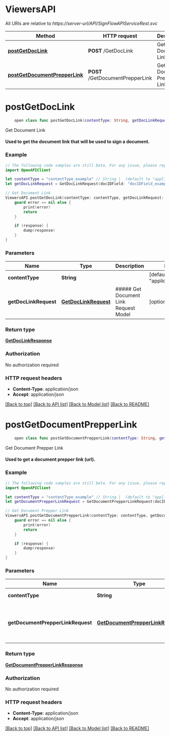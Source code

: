 # ViewersAPI

All URIs are relative to *https://server-url/API/SignFlowAPIServiceRest.svc*

Method | HTTP request | Description
------------- | ------------- | -------------
[**postGetDocLink**](ViewersAPI.md#postgetdoclink) | **POST** /GetDocLink | Get Document Link
[**postGetDocumentPrepperLink**](ViewersAPI.md#postgetdocumentprepperlink) | **POST** /GetDocumentPrepperLink | Get Document Prepper Link


# **postGetDocLink**
```swift
    open class func postGetDocLink(contentType: String, getDocLinkRequest: GetDocLinkRequest? = nil, completion: @escaping (_ data: GetDocLinkResponse?, _ error: Error?) -> Void)
```

Get Document Link

#### Used to get the document link that will be used to sign a document.

### Example 
```swift
// The following code samples are still beta. For any issue, please report via http://github.com/OpenAPITools/openapi-generator/issues/new
import OpenAPIClient

let contentType = "contentType_example" // String |  (default to "application/json")
let getDocLinkRequest = GetDocLinkRequest(docIDField: "docIDField_example", emailField: "emailField_example", returnURLField: "returnURLField_example", tokenField: TokenField(tokenExpiryField: Date(), tokenField: "tokenField_example")) // GetDocLinkRequest | ##### Get Document Link Request Model (optional)

// Get Document Link
ViewersAPI.postGetDocLink(contentType: contentType, getDocLinkRequest: getDocLinkRequest) { (response, error) in
    guard error == nil else {
        print(error)
        return
    }

    if (response) {
        dump(response)
    }
}
```

### Parameters

Name | Type | Description  | Notes
------------- | ------------- | ------------- | -------------
 **contentType** | **String** |  | [default to &quot;application/json&quot;]
 **getDocLinkRequest** | [**GetDocLinkRequest**](GetDocLinkRequest.md) | ##### Get Document Link Request Model | [optional] 

### Return type

[**GetDocLinkResponse**](GetDocLinkResponse.md)

### Authorization

No authorization required

### HTTP request headers

 - **Content-Type**: application/json
 - **Accept**: application/json

[[Back to top]](#) [[Back to API list]](../README.md#documentation-for-api-endpoints) [[Back to Model list]](../README.md#documentation-for-models) [[Back to README]](../README.md)

# **postGetDocumentPrepperLink**
```swift
    open class func postGetDocumentPrepperLink(contentType: String, getDocumentPrepperLinkRequest: GetDocumentPrepperLinkRequest? = nil, completion: @escaping (_ data: GetDocumentPrepperLinkResponse?, _ error: Error?) -> Void)
```

Get Document Prepper Link

#### Used to get a document prepper link (url).

### Example 
```swift
// The following code samples are still beta. For any issue, please report via http://github.com/OpenAPITools/openapi-generator/issues/new
import OpenAPIClient

let contentType = "contentType_example" // String |  (default to "application/json")
let getDocumentPrepperLinkRequest = GetDocumentPrepperLinkRequest(docIDField: "docIDField_example", emailSettingField: 123, returnURLField: "returnURLField_example", tokenField: TokenField(tokenExpiryField: Date(), tokenField: "tokenField_example")) // GetDocumentPrepperLinkRequest | ##### Get Document Prepper Link Request Model (optional)

// Get Document Prepper Link
ViewersAPI.postGetDocumentPrepperLink(contentType: contentType, getDocumentPrepperLinkRequest: getDocumentPrepperLinkRequest) { (response, error) in
    guard error == nil else {
        print(error)
        return
    }

    if (response) {
        dump(response)
    }
}
```

### Parameters

Name | Type | Description  | Notes
------------- | ------------- | ------------- | -------------
 **contentType** | **String** |  | [default to &quot;application/json&quot;]
 **getDocumentPrepperLinkRequest** | [**GetDocumentPrepperLinkRequest**](GetDocumentPrepperLinkRequest.md) | ##### Get Document Prepper Link Request Model | [optional] 

### Return type

[**GetDocumentPrepperLinkResponse**](GetDocumentPrepperLinkResponse.md)

### Authorization

No authorization required

### HTTP request headers

 - **Content-Type**: application/json
 - **Accept**: application/json

[[Back to top]](#) [[Back to API list]](../README.md#documentation-for-api-endpoints) [[Back to Model list]](../README.md#documentation-for-models) [[Back to README]](../README.md)

